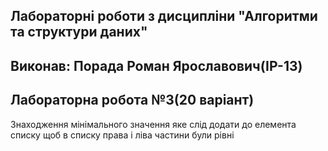 ## Лабораторні роботи з дисципліни "Алгоритми та структури даних"

## Виконав: Порада Роман Ярославович(ІР-13)
## Лабораторна робота №3(20 варіант)

Знаходження мінімального значення яке слід додати до елемента списку щоб в списку права і ліва частини були рівні